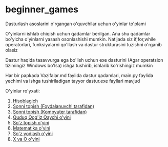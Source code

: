 # beginner_games
Dasturlash asoslarini o'rgangan o'quvchilar uchun o'yinlar to'plami

O'yinlarni ishlab chiqish uchun qadamlar berilgan. Ana shu qadamlar bo'yicha o'yinlarni yasash osonlashishi mumkin.
Natijada siz if,for,while operatorlari, funksiyalarni qo'llash va dastur strukturasini tuzishni o'rganib olasiz 

Dastur haqida tasavvurga ega bo'lish uchun exe dasturini (Agar operatsion tizimingiz Windows bo'lsa) ishga tushirib, ishlarib ko'rishingiz mumkin

Har bir papkada Vazifalar.md faylida dastur qadamlari, main.py faylida yechimi va ishga tushiriladigan tayyor dastur.exe fayllari mavjud

O'yinlar ro'yxati:

1. [Hisoblagich]()
2. [Sonni topish (Foydalanuvchi tarafidan)](2.%20Sonni%20top%20(Foydalanuvchi%20topsin)/Vazifalar.md)
3. [Sonni topish (Kompyuter tarafidan)](3.%20Sonni%20top%20(Kompyuter%20topsin)/Vazifalar.md)
4. [Quduq Qog'iz Qaychi o'yini](4.%20Quduq%20Qog'oz%20Qaychi/Vazifalar.md)
5. [So'z topish o'yini](5.%20So'z%20topish/Vazifalar.md)
6. [Matematika o'yini](6.%20Matekmatika/Vazifalar.md)
7. [So'z yodlash o'yini](7.%20Musobaqa/list%20bilan/Vazifalar.md)
8. [X va O o'yini](8.%20X%20va%20O%20o'yini%20(Tic%20Tac%20Toe,%20Крестики%20Нолики)/Vazifa.md)